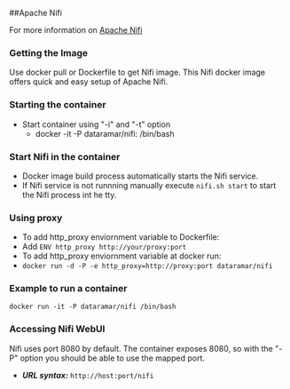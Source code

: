 ##Apache Nifi

For more information on [Apache Nifi](https://nifi.apache.org/index.html)

### Getting the Image
Use docker pull or Dockerfile to get Nifi image.
This Nifi docker image offers quick and easy setup of Apache Nifi.

### Starting the container
* Start container using "-i" and "-t" option
  * docker -it -P dataramar/nifi:<tag> /bin/bash

### Start Nifi in the container
* Docker image build process automatically starts the Nifi service.
* If Nifi service is not runnning manually execute ```nifi.sh start``` to start the Nifi process int he tty.

### Using proxy
* To add http_proxy enviornment variable to Dockerfile:
 * Add ```ENV http_proxy http://your/proxy:port```
* To add http_proxy enviornment variable at docker run:
 * ```docker run -d -P -e http_proxy=http://proxy:port dataramar/nifi```

### Example to run a container
    docker run -it -P dataramar/nifi /bin/bash
    
### Accessing Nifi WebUI
Nifi uses port 8080 by default. The container exposes 8080, so with the "-P" option you should be able to use the mapped port.
* ***URL syntax:*** ```http://host:port/nifi```
